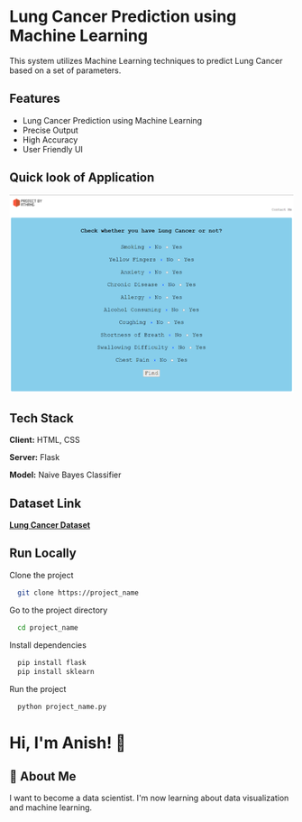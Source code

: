 
# Lung Cancer Prediction using Machine Learning


This system utilizes Machine Learning techniques to predict Lung Cancer based on a set of parameters.



## Features


- Lung Cancer Prediction using Machine Learning
- Precise Output
- High Accuracy
- User Friendly UI


## Quick look of Application


![](Image%202.png)



<!---## Demo



![](demo.gif)



![](demo1.gif)-->


## Tech Stack


**Client:** HTML, CSS


**Server:** Flask


**Model:** Naive Bayes Classifier



## Dataset Link


<a href= "https://www.kaggle.com/datasets/mysarahmadbhat/lung-cancer">**Lung Cancer Dataset** </a>


## Run Locally


Clone the project


```bash
  git clone https://project_name
```


Go to the project directory


```bash
  cd project_name
```


Install dependencies


```cmd
  pip install flask
  pip install sklearn
```


Run the project


```cmd
  python project_name.py
```



# Hi, I'm Anish! 👋



## 🚀 About Me


I want to become a data scientist.
I'm now learning about data visualization and machine learning.
